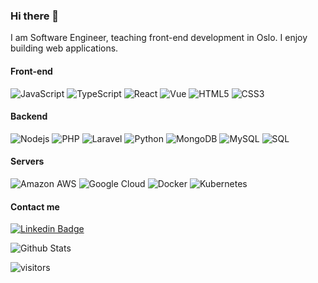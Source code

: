 ### Hi there 👋

I am Software Engineer, teaching front-end development in Oslo. I enjoy building web applications.

#### Front-end

![JavaScript](https://img.shields.io/badge/-JavaScript-black?style=flat-square&logo=javascript)
![TypeScript](https://img.shields.io/badge/-TypeScript-eeeeee?style=flat-square&logo=typescript)
![React](https://img.shields.io/badge/-React-black?style=flat-square&logo=react)
![Vue](https://img.shields.io/badge/-Vue-eeeeee?style=flat-square&logo=vue.js)
![HTML5](https://img.shields.io/badge/-HTML5-E34F26?style=flat-square&logo=html5&logoColor=white)
![CSS3](https://img.shields.io/badge/-CSS3-1572B6?style=flat-square&logo=css3)

#### Backend

![Nodejs](https://img.shields.io/badge/-Node.js-black?style=flat-square&logo=Node.js)
![PHP](https://img.shields.io/badge/-PHP-4F5B93?style=flat-square&logo=php)
![Laravel](https://img.shields.io/badge/-Laravel-CCCCCC?style=flat-square&logo=laravel)
![Python](https://img.shields.io/badge/-Python-black?style=flat-square&logo=Python)
![MongoDB](https://img.shields.io/badge/-MongoDB-black?style=flat-square&logo=mongodb)
![MySQL](https://img.shields.io/badge/-MySQL-black?style=flat-square&logo=mysql)
![SQL](https://img.shields.io/badge/-SQL-blue?style=flat-square&logo=sql)

#### Servers

![Amazon AWS](https://img.shields.io/badge/Amazon%20AWS-e76d0c?style=flat-square&logo=amazon-aws)
![Google Cloud](https://img.shields.io/badge/Google%20Cloud-black?style=flat-square&logo=google-cloud)
![Docker](https://img.shields.io/badge/-Docker-black?style=flat-square&logo=docker)
![Kubernetes](https://img.shields.io/badge/-Kubernetes-cccccc?style=flat-square&logo=kubernetes)

#### Contact me

[![Linkedin Badge](https://img.shields.io/badge/-mannuel-ferreira?style=flat-square&logo=Linkedin&logoColor=white&link=https://www.linkedin.com/in/mannuelferreira/)](https://www.linkedin.com/in/mannuelferreira/)

![Github Stats](https://github-readme-stats.vercel.app/api?username=mannuelf&count_private=true&show_icons=true&include_all_commits=true&theme=radical)

![visitors](https://visitor-badge.glitch.me/badge?page_id=mannuelf)
